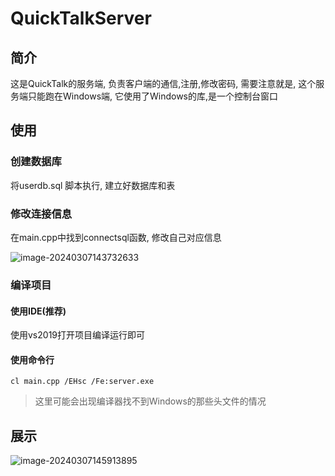 # QuickTalkServer

## 简介

这是QuickTalk的服务端,  负责客户端的通信,注册,修改密码,  需要注意就是, 这个服务端只能跑在Windows端, 它使用了Windows的库,是一个控制台窗口

## 使用

### 创建数据库

将userdb.sql 脚本执行, 建立好数据库和表

### 修改连接信息

在main.cpp中找到connectsql函数, 修改自己对应信息

![image-20240307143732633](../../img/REDEMEassets/image-20240307143732633.png)

### 编译项目

#### 使用IDE(推荐)

使用vs2019打开项目编译运行即可

#### 使用命令行

```
cl main.cpp /EHsc /Fe:server.exe
```

> 这里可能会出现编译器找不到Windows的那些头文件的情况

## 展示

![image-20240307145913895](../../img/REDEMEassets/image-20240307145913895.png)